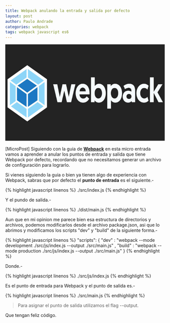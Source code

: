 ```yaml
---
title: Webpack anulando la entrada y salida por defecto
layout: post
author: Paulo Andrade
categories: webpack
tags: webpack javascript es6
---
```


![Webpack javascript](/img/webpack.jpg)

[MicroPost] Siguiendo con la guia de **[Webpack](/articulos/webpack-instalacion-y-primeros-pasos.html)** en esta micro entrada vamos a aprender a anular los puntos de entrada y salida que tiene Webpack por defecto, recordando que no necesitamos generar un archivo de configuración para lograrlo.

Si vienes siguiendo la guia o bien ya tienen algo de experiencia con Webpack, sabras que por defecto el **punto de entrada** es el siguiente.- 

{% highlight javascript linenos %}
./src/index.js
{% endhighlight %}

Y el pundo de salida.-

{% highlight javascript linenos %}
./dist/main.js
{% endhighlight %}

Aun que en mi opinion me parece bien esa estructura de directorios y archivos, podemos modificarlos desde el archivo package.json, asi que lo abrimos y modificamos los scripts "dev" y "build" de la siguiente forma.-

{% highlight javascript linenos %}
"scripts": {
  "dev" : "webpack --mode development ./src/js/index.js --output ./src/main.js" , 
  "build" : "webpack --mode production ./src/js/index.js --output ./src/main.js"
}
{% endhighlight %}

Donde.-

{% highlight javascript linenos %}
./src/js/index.js
{% endhighlight %}

Es el punto de entrada para Webpack y el punto de salida es.-

{% highlight javascript linenos %}
./src/main.js
{% endhighlight %}

> Para asignar el punto de salida utilizamos el flag --output.

Que tengan feliz código.